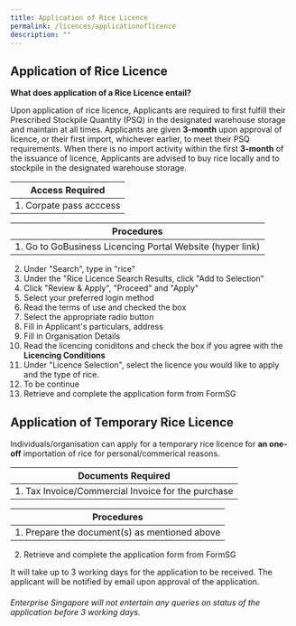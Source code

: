 ```yaml
---
title: Application of Rice Licence
permalink: /licences/applicationoflicence
description: ""
---
```

## **Application of Rice Licence**

**What does application of a Rice Licence entail?** 

Upon application of rice licence, Applicants are required to first fulfill their Prescribed Stockpile Quantity (PSQ) in the designated warehouse storage and maintain at all times. Applicants are given **3-month** upon approval of licence, or their first import, whichever earlier, to meet their PSQ requirements. When there is no import activity within the first **3-month** of the issuance of licence, Applicants are advised to buy rice locally and to stockpile in the designated warehouse storage. 

| Access Required|
| -------- |
| 1. Corpate pass acccess     | 

| Procedures  | 
| -------- | 
| 1. Go to GoBusiness Licencing Portal Website (hyper link) 
2. Under "Search", type in "rice"
3. Under the "Rice Licence Search Results, click "Add to Selection"
4. Click "Review & Apply", "Proceed" and "Apply" 
5. Select your preferred login method 
6. Read the terms of use and checked the box 
7. Select the appropriate radio button 
8. Fill in Applicant's particulars, address 
9. Fill in Organisation Details 
10. Read the licencing coniditons and check the box if you agree with the **Licencing Conditions**
11. Under "Licence Selection", select the licence you would like to apply and the type of rice.
12. To be continue 
13. Retrieve and complete the application form from FormSG 



## **Application of Temporary Rice Licence**

Individuals/organisation can apply for a temporary rice licence for **an one-off**  importation  of rice for personal/commerical reasons. 


| Documents Required|
| -------- |
| 1. Tax Invoice/Commercial Invoice for the purchase    | 



| Procedures  | 
| -------- | 
| 1. Prepare the document(s) as mentioned above 
2. Retrieve and complete the application form from FormSG 

It will take up to 3 working days for the application to be received. The applicant will be notified by email upon approval of the application. 

###### Enterprise Singapore will not entertain any queries on status of the application before 3 working days.
